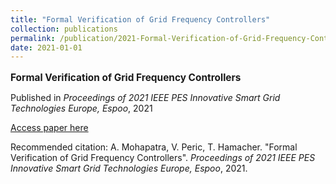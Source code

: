 ```yaml
---
title: "Formal Verification of Grid Frequency Controllers"
collection: publications
permalink: /publication/2021-Formal-Verification-of-Grid-Frequency-Controllers
date: 2021-01-01
---
```

<p style="font-size: 1.1em; margin-bottom: 0.5em;"><b>Formal Verification of Grid Frequency Controllers</b></p>
<p style="margin-bottom: 0.5em;">Published in <em>Proceedings of 2021 IEEE PES Innovative Smart Grid Technologies Europe, Espoo</em>, 2021</p>
<p style="margin-bottom: 0.5em;"><a href="https://doi.org/10.1109/ISGTEurope52324.2021.9640096" target="_blank">Access paper here</a></p>
<p>Recommended citation: A. Mohapatra, V. Peric, T. Hamacher. "Formal Verification of Grid Frequency Controllers". <em>Proceedings of 2021 IEEE PES Innovative Smart Grid Technologies Europe, Espoo</em>, 2021.</p>